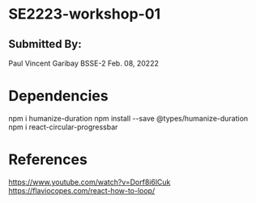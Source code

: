 # SE2223-workshop-01
## Submitted By:
Paul Vincent Garibay
BSSE-2
Feb. 08, 20222

# Dependencies
npm i humanize-duration
npm install --save @types/humanize-duration
npm i react-circular-progressbar
# References
https://www.youtube.com/watch?v=Dorf8i6lCuk
https://flaviocopes.com/react-how-to-loop/

